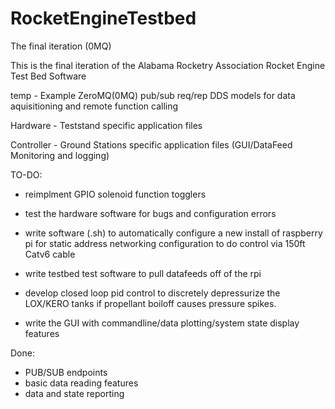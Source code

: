 # RocketEngineTestbed
The final iteration (0MQ)


This is the final iteration of the Alabama Rocketry Association Rocket Engine Test Bed Software

temp - Example ZeroMQ(0MQ) pub/sub req/rep DDS models for data aquisitioning and remote function calling

Hardware - Teststand specific application files

Controller - Ground Stations specific application files (GUI/DataFeed Monitoring and logging)

TO-DO:
- reimplment GPIO solenoid function togglers
- test the hardware software for bugs and configuration errors
- write software (.sh) to automatically configure a new install of raspberry pi for static address networking configuration to do control via 150ft Catv6 cable
- write testbed test software to pull datafeeds off of the rpi
- develop closed loop pid control to discretely depressurize the LOX/KERO tanks if propellant boiloff causes pressure spikes.

- write the GUI with commandline/data plotting/system state display features


Done:
- PUB/SUB endpoints 
- basic data reading features
- data and state reporting
